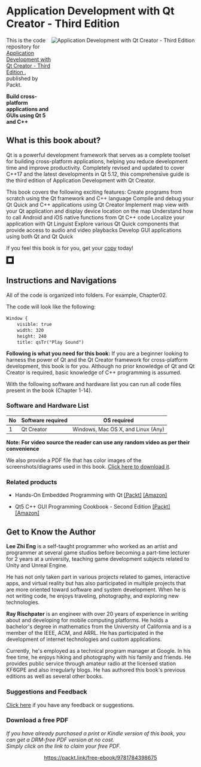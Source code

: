 # Application Development with Qt Creator - Third Edition 

<a href="https://www.packtpub.com/programming/application-development-with-qt-creator-third-edition?utm_source=github&utm_medium=repository&utm_campaign=9781789951752"><img src="https://www.packtpub.com/media/catalog/product/cache/e4d64343b1bc593f1c5348fe05efa4a6/9/7/9781789951752-original.jpeg" alt="Application Development with Qt Creator - Third Edition " height="256px" align="right"></a>

This is the code repository for [Application Development with Qt Creator - Third Edition ](https://www.packtpub.com/programming/application-development-with-qt-creator-third-edition?utm_source=github&utm_medium=repository&utm_campaign=9781789951752), published by Packt.

**Build cross-platform applications and GUIs using Qt 5 and C++**

## What is this book about?
Qt is a powerful development framework that serves as a complete toolset for building cross-platform applications, helping you reduce development time and improve productivity. Completely revised and updated to cover C++17 and the latest developments in Qt 5.12, this comprehensive guide is the third edition of Application Development with Qt Creator.


This book covers the following exciting features:
Create programs from scratch using the Qt framework and C++ language 
Compile and debug your Qt Quick and C++ applications using Qt Creator 
Implement map view with your Qt application and display device location on the map 
Understand how to call Android and iOS native functions from Qt C++ code 
Localize your application with Qt Linguist 
Explore various Qt Quick components that provide access to audio and video playbacks 
Develop GUI applications using both Qt and Qt Quick

If you feel this book is for you, get your [copy](https://www.amazon.com/dp/1789951755) today!

<a href="https://www.packtpub.com/?utm_source=github&utm_medium=banner&utm_campaign=GitHubBanner"><img src="https://raw.githubusercontent.com/PacktPublishing/GitHub/master/GitHub.png" 
alt="https://www.packtpub.com/" border="5" /></a>

## Instructions and Navigations
All of the code is organized into folders. For example, Chapter02.

The code will look like the following:
```
Window {
    visible: true
    width: 320
    height: 240
    title: qsTr("Play Sound")
```

**Following is what you need for this book:**
If you are a beginner looking to harness the power of Qt and the Qt Creator framework for cross-platform development, this book is for you. Although no prior knowledge of Qt and Qt Creator is required, basic knowledge of C++ programming is assumed.	

With the following software and hardware list you can run all code files present in the book (Chapter 1-14).
### Software and Hardware List
| No | Software required | OS required |
| -------- | ------------------------------------ | ----------------------------------- |
| 1 | Qt Creator | Windows, Mac OS X, and Linux (Any) |

**Note: For video source the reader can use any random video as per their convenience**

We also provide a PDF file that has color images of the screenshots/diagrams used in this book. [Click here to download it](https://static.packt-cdn.com/downloads/9781789951752_ColorImages.pdf).

### Related products
* Hands-On Embedded Programming with Qt  [[Packt]](https://www.packtpub.com/in/application-development/hands-embedded-programming-qt?utm_source=github&utm_medium=repository&utm_campaign=9781789952063) [[Amazon]](https://www.amazon.com/dp/B07PB962Q1)

* Qt5 C++ GUI Programming Cookbook - Second Edition  [[Packt]](https://www.packtpub.com/in/application-development/qt5-c-gui-programming-cookbook-second-edition?utm_source=github&utm_medium=repository&utm_campaign=9781789803822) [[Amazon]](https://www.amazon.com/dp/B07Q48T93C)

## Get to Know the Author
**Lee Zhi Eng**
is a self-taught programmer who worked as an artist and programmer at several game studios before becoming a part-time lecturer for 2 years at a university, teaching game development subjects related to Unity and Unreal Engine.

He has not only taken part in various projects related to games, interactive apps, and virtual reality but has also participated in multiple projects that are more oriented toward software and system development. When he is not writing code, he enjoys traveling, photography, and exploring new technologies.

**Ray Rischpater**
is an engineer with over 20 years of experience in writing about and developing for mobile computing platforms. He holds a bachelor's degree in mathematics from the University of California and is a member of the IEEE, ACM, and ARRL. He has participated in the development of internet technologies and custom applications.

Currently, he's employed as a technical program manager at Google. In his free time, he enjoys hiking and photography with his family and friends. He provides public service through amateur radio at the licensed station KF6GPE and also irregularly blogs. He has authored this book's previous editions as well as several other books.


### Suggestions and Feedback
[Click here](https://docs.google.com/forms/d/e/1FAIpQLSdy7dATC6QmEL81FIUuymZ0Wy9vH1jHkvpY57OiMeKGqib_Ow/viewform) if you have any feedback or suggestions.


### Download a free PDF

 <i>If you have already purchased a print or Kindle version of this book, you can get a DRM-free PDF version at no cost.<br>Simply click on the link to claim your free PDF.</i>
<p align="center"> <a href="https://packt.link/free-ebook/9781784398675">https://packt.link/free-ebook/9781784398675 </a> </p>